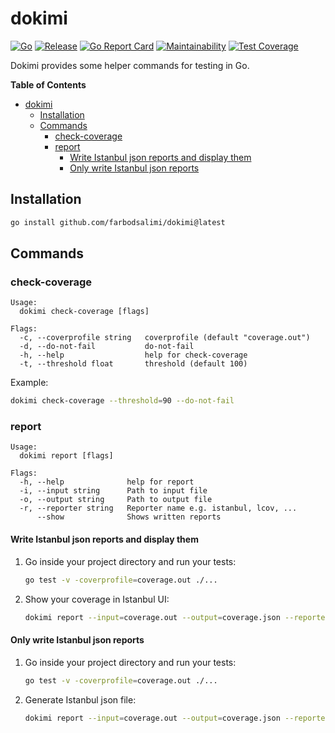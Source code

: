 # dokimi

[![Go](https://github.com/farbodsalimi/dokimi/actions/workflows/go.yml/badge.svg)](https://github.com/farbodsalimi/dokimi/actions/workflows/go.yml)
[![Release](https://github.com/farbodsalimi/dokimi/actions/workflows/release.yml/badge.svg)](https://github.com/farbodsalimi/dokimi/actions/workflows/release.yml)
[![Go Report Card](https://goreportcard.com/badge/github.com/farbodsalimi/dokimi)](https://goreportcard.com/report/github.com/farbodsalimi/dokimi)
[![Maintainability](https://api.codeclimate.com/v1/badges/7c1b6f2aca67479f4220/maintainability)](https://codeclimate.com/github/farbodsalimi/dokimi/maintainability)
[![Test Coverage](https://api.codeclimate.com/v1/badges/7c1b6f2aca67479f4220/test_coverage)](https://codeclimate.com/github/farbodsalimi/dokimi/test_coverage)

Dokimi provides some helper commands for testing in Go.

**Table of Contents**

- [dokimi](#dokimi)
  - [Installation](#installation)
  - [Commands](#commands)
    - [check-coverage](#check-coverage)
    - [report](#report)
      - [Write Istanbul json reports and display them](#write-istanbul-json-reports-and-display-them)
      - [Only write Istanbul json reports](#only-write-istanbul-json-reports)

## Installation

```bash
go install github.com/farbodsalimi/dokimi@latest
```

## Commands

### check-coverage

```
Usage:
  dokimi check-coverage [flags]

Flags:
  -c, --coverprofile string   coverprofile (default "coverage.out")
  -d, --do-not-fail           do-not-fail
  -h, --help                  help for check-coverage
  -t, --threshold float       threshold (default 100)
```

Example:

```bash
dokimi check-coverage --threshold=90 --do-not-fail
```

### report

```
Usage:
  dokimi report [flags]

Flags:
  -h, --help              help for report
  -i, --input string      Path to input file
  -o, --output string     Path to output file
  -r, --reporter string   Reporter name e.g. istanbul, lcov, ...
      --show              Shows written reports
```

#### Write Istanbul json reports and display them

1. Go inside your project directory and run your tests:

   ```bash
   go test -v -coverprofile=coverage.out ./...
   ```

2. Show your coverage in Istanbul UI:

   ```bash
   dokimi report --input=coverage.out --output=coverage.json --reporter=istanbul --show
   ```

#### Only write Istanbul json reports

1. Go inside your project directory and run your tests:

   ```bash
   go test -v -coverprofile=coverage.out ./...
   ```

2. Generate Istanbul json file:

   ```bash
   dokimi report --input=coverage.out --output=coverage.json --reporter=istanbul
   ```
